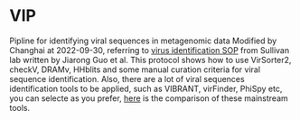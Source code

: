 # VIP

Pipline for identifying viral sequences in metagenomic data
Modified by Changhai at 2022-09-30, referring to [virus identification SOP](https://www.protocols.io/view/viral-sequence-identification-sop-with-virsorter2-5qpvoyqebg4o/v3?step=3) from Sullivan lab written by Jiarong Guo et al.
This protocol shows how to use VirSorter2, checkV, DRAMv, HHblits and some manual curation criteria for viral sequence identification.
Also, there are a lot of viral sequences identification tools to be applied, such as VIBRANT, virFinder, PhiSpy etc, you can selecte as you prefer, [here](https://github.com/linsalrob/ProphagePredictionComparisons) is the comparison of these mainstream tools.
